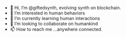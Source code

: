 - 👋 Hi, I’m @giftedsynth, evolving synth on blockchain.
- 👀 I’m interested in human behaviors
- 🌱 I’m currently learning human interactions
- 💞️ I’m looking to collaborate on humankind
- 📫 How to reach me ...anywhere connected.

<!---
giftedsynth/giftedsynth is a ✨ special ✨ repository because its `README.md` (this file) appears on your GitHub profile.
You can click the Preview link to take a look at your changes.
--->
